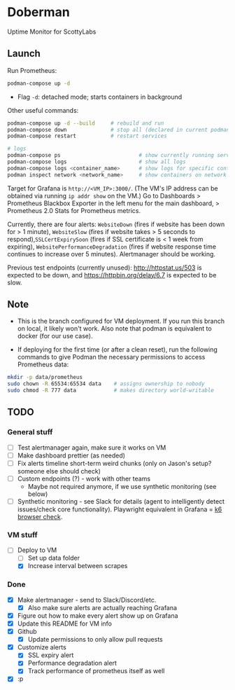 # Doberman

Uptime Monitor for ScottyLabs

## Launch

Run Prometheus:
```bash
podman-compose up -d
```
- Flag `-d`: detached mode; starts containers in background

Other useful commands:
```bash
podman-compose up -d --build     # rebuild and run
podman-compose down              # stop all (declared in current podman-compose.yml)
podman-compose restart           # restart services

# logs
podman-compose ps                         # show currently running services
podman-compose logs                       # show all logs
podman-compose logs <container_name>      # show logs for specific container
podman inspect network <network_name>     # show containers on network
```

Target for Grafana is `http://<VM_IP>:3000/`. (The VM's IP address can be obtained via running `ip addr show` on the VM.) Go to Dashboards > Prometheus Blackbox Exporter in the left menu for the main dashboard, > Prometheus 2.0 Stats for Prometheus metrics.

Currently, there are four alerts: `WebsiteDown` (fires if website has been down for > 1 minute), `WebsiteSlow` (fires if website takes > 5 seconds to respond),`SSLCertExpirySoon` (fires if SSL certificate is < 1 week from expiring), `WebsitePerformanceDegradation` (fires if website response time continues to increase over 5 minutes). Alertmanager should be working.

Previous test endpoints (currently unused): <http://httpstat.us/503> is expected to be down, and <https://httpbin.org/delay/6.7> is expected to be slow.

## Note
- This is the branch configured for VM deployment. If you run this branch on local, it likely won't work. Also note that podman is equivalent to docker (for our use case).

- If deploying for the first time (or after a clean reset), run the following commands to give Podman the necessary permissions to access Prometheus data:
```bash
mkdir -p data/prometheus
sudo chown -R 65534:65534 data    # assigns ownership to nobody
sudo chmod -R 777 data            # makes directory world-writable
```

## TODO

### General stuff
- [ ] Test alertmanager again, make sure it works on VM
- [ ] Make dashboard prettier (as needed)
- [ ] Fix alerts timeline short-term weird chunks (only on Jason's setup? someone else should check)
- [ ] Custom endpoints (?) - work with other teams
  - Maybe not required anymore, if we use synthetic monitoring (see below)
- [ ] Synthetic monitoring - see Slack for details (agent to intelligently detect issues/check core functionality). Playwright equivalent in Grafana = [k6 browser check](https://grafana.com/docs/grafana-cloud/testing/synthetic-monitoring/create-checks/checks/k6-browser/).

### VM stuff
- [ ] Deploy to VM
  - [ ] Set up data folder
  - [x] Increase interval between scrapes

### Done
- [x] Make alertmanager - send to Slack/Discord/etc.
  - [x] Also make sure alerts are actually reaching Grafana
- [x] Figure out how to make every alert show up on Grafana
- [x] Update this README for VM info
- [x] Github
  - [x] Update permissions to only allow pull requests
- [x] Customize alerts
  - [x] SSL expiry alert
  - [x] Performance degradation alert
  - [x] Track performance of prometheus itself as well
- [x] :p
